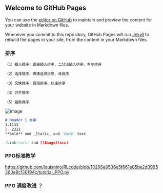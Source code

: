 ## Welcome to GitHub Pages

You can use the [editor on GitHub](https://github.com/cherish01/learn/edit/gh-pages/index.md) to maintain and preview the content for your website in Markdown files.

Whenever you commit to this repository, GitHub Pages will run [Jekyll](https://jekyllrb.com/) to rebuild the pages in your site, from the content in your Markdown files.

### 排序
    （1）插入排序：直接插入排序、二分法插入排序、希尔排序

    （2）选择排序：直接选择排序、堆排序

    （3）交换排序：冒泡排序、快速排序

    （4）归并排序

    （5）基数排序

![image](https://user-images.githubusercontent.com/24765262/160609856-ab3b89e8-9630-443d-b735-d37d79fe60a2.png)

```markdown
# Header 1 自学
1.1111
2. 2222
**Bold** and _Italic_ and `Code` text

[Link](url) and ![Image](src)
```

### PPO标准教学
https://github.com/louisnino/RLcode/blob/10296e8536e5f661a05be2d3995363e8cf36194c/tutorial_PPO.py

### PPO 调度改进 ？


